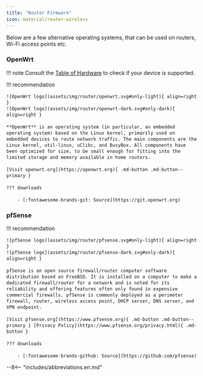 ```yaml
---
title: "Router Firmware"
icon: material/router-wireless
---
```

Below are a few alternative operating systems, that can be used on routers, Wi-Fi access points etc.

### OpenWrt

!!! note
    Consult the [Table of Hardware](https://openwrt.org/toh/start) to check if your device is supported.

!!! recommendation

    ![OpenWrt logo](assets/img/router/openwrt.svg#only-light){ align=right }
    ![OpenWrt logo](assets/img/router/openwrt-dark.svg#only-dark){ align=right }

    **OpenWrt** is an operating system (in particular, an embedded operating system) based on the Linux kernel, primarily used on embedded devices to route network traffic. The main components are the Linux kernel, util-linux, uClibc, and BusyBox. All components have been optimized for size, to be small enough for fitting into the limited storage and memory available in home routers.

    [Visit openwrt.org](https://openwrt.org){ .md-button .md-button--primary }

    ??? downloads

        - [:fontawesome-brands-git: Source](https://git.openwrt.org)

### pfSense

!!! recommendation

    ![pfSense logo](assets/img/router/pfsense.svg#only-light){ align=right }
    ![pfSense logo](assets/img/router/pfsense-dark.svg#only-dark){ align=right }

    pfSense is an open source firewall/router computer software distribution based on FreeBSD. It is installed on a computer to make a dedicated firewall/router for a network and is noted for its reliability and offering features often only found in expensive commercial firewalls. pfSense is commonly deployed as a perimeter firewall, router, wireless access point, DHCP server, DNS server, and VPN endpoint.

    [Visit pfsense.org](https://www.pfsense.org){ .md-button .md-button--primary } [Privacy Policy](https://www.pfsense.org/privacy.html){ .md-button }

    ??? downloads

        - [:fontawesome-brands-github: Source](https://github.com/pfsense)

--8<-- "includes/abbreviations.en.md"
